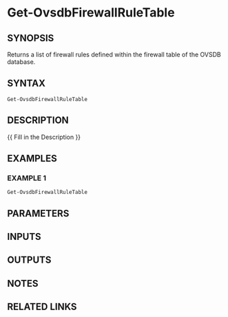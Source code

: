 # Get-OvsdbFirewallRuleTable

## SYNOPSIS
Returns a list of firewall rules defined within the firewall table of the OVSDB database.

## SYNTAX

```
Get-OvsdbFirewallRuleTable
```

## DESCRIPTION
{{ Fill in the Description }}

## EXAMPLES

### EXAMPLE 1
```
Get-OvsdbFirewallRuleTable
```

## PARAMETERS

## INPUTS

## OUTPUTS

## NOTES

## RELATED LINKS

